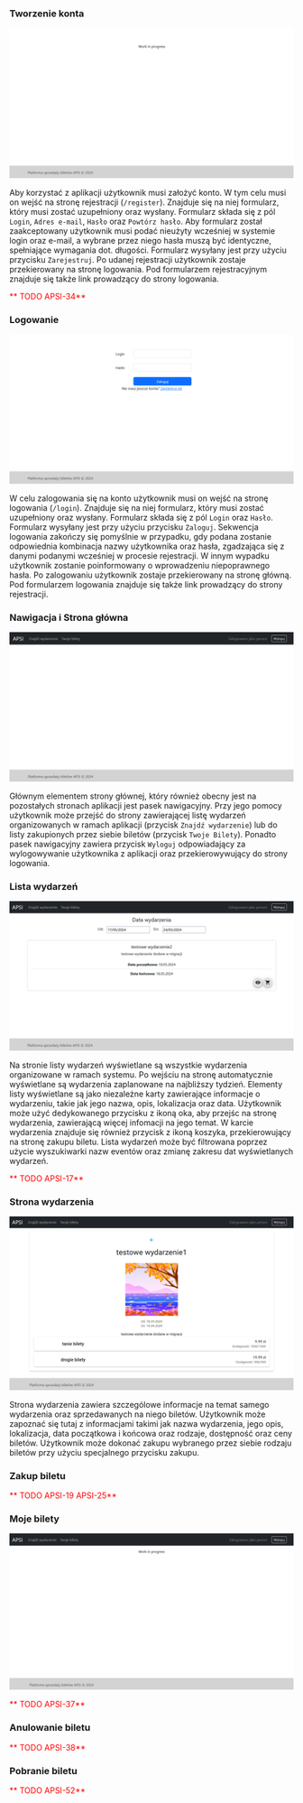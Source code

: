 ### Tworzenie konta
![](../assets/user_instr_reg.png "Strona rejestracji")

Aby korzystać z aplikacji użytkownik musi założyć konto. W tym celu musi on wejść na stronę rejestracji (`/register`). Znajduje się na niej formularz, który musi zostać uzupełniony oraz wysłany. Formularz składa się z pól `Login`, `Adres e-mail`, `Hasło` oraz `Powtórz hasło`. Aby formularz został zaakceptowany użytkownik musi podać nieużyty wcześniej w systemie login oraz e-mail, a wybrane przez niego hasła muszą być identyczne, spełniające wymagania dot. długości. Formularz wysyłany jest przy użyciu przycisku `Zarejestruj`. Po udanej rejestracji użytkownik zostaje przekierowany na stronę logowania. Pod formularzem rejestracyjnym znajduje się także link prowadzący do strony logowania.

<span style="color:red">** TODO APSI-34**</span>

### Logowanie
![](../assets/instr_login.png "Strona logowania")

W celu zalogowania się na konto użytkownik musi on wejść na stronę logowania (`/login`). Znajduje się na niej formularz, który musi zostać uzupełniony oraz wysłany. Formularz składa się z pól `Login` oraz `Hasło`. Formularz wysyłany jest przy użyciu przycisku `Zaloguj`. Sekwencja logowania zakończy się pomyślnie w przypadku, gdy podana zostanie odpowiednia kombinacja nazwy użytkownika oraz hasła, zgadzająca się z danymi podanymi wcześniej w procesie rejestracji. W innym wypadku użytkownik zostanie poinformowany o wprowadzeniu niepoprawnego hasła. Po zalogowaniu użytkownik zostaje przekierowany na stronę główną. Pod formularzem logowania znajduje się także link prowadzący do strony rejestracji.

### Nawigacja i Strona główna
![](../assets/user_instr_main.png "Strona główna aplikacji")

Głównym elementem strony głównej, który również obecny jest na pozostałych stronach aplikacji jest pasek nawigacyjny. Przy jego pomocy użytkownik może przejść do strony zawierającej listę wydarzeń organizowanych w ramach aplikacji (przycisk `Znajdź wydarzenie`) lub do listy zakupionych przez siebie biletów (przycisk `Twoje Bilety`). Ponadto pasek nawigacyjny zawiera przycisk `Wyloguj` odpowiadający za wylogowywanie użytkownika z aplikacji oraz przekierowywujący do strony logowania.


### Lista wydarzeń
![](../assets/user_instr_event_list.png "Strona listy wydarzeń")

Na stronie listy wydarzeń wyświetlane są wszystkie wydarzenia organizowane w ramach systemu. Po wejściu na stronę automatycznie wyświetlane są wydarzenia zaplanowane na najbliższy tydzień. Elementy listy wyświetlane są jako niezależne karty zawierające informacje o wydarzeniu, takie jak jego nazwa, opis, lokalizacja oraz data. Użytkownik może użyć dedykowanego przycisku z ikoną oka, aby przejśc na stronę wydarzenia, zawierającą więcej infomacji na jego temat. W karcie wydarzenia znajduje się również przycisk z ikoną koszyka, przekierowujący na stronę zakupu biletu. Lista wydarzeń może być filtrowana poprzez użycie wyszukiwarki nazw eventów oraz zmianę zakresu dat wyświetlanych wydarzeń.

<span style="color:red">** TODO APSI-17**</span>

### Strona wydarzenia
![](../assets/user_instr_event.png "Strona wydarzenia")

Strona wydarzenia zawiera szczególowe informacje na temat samego wydarzenia oraz sprzedawanych na niego biletów. Użytkownik może zapoznać się tutaj z informacjami takimi jak nazwa wydarzenia, jego opis, lokalizacja, data początkowa i końcowa oraz rodzaje, dostępność oraz ceny biletów. Użytkownik może dokonać zakupu wybranego przez siebie rodzaju biletów przy użyciu specjalnego przycisku zakupu. 

### Zakup biletu

<span style="color:red">** TODO APSI-19 APSI-25**</span>

### Moje bilety 
![](../assets/user_instr_mytickets.png "Strona Twoje Bilety")

<span style="color:red">** TODO APSI-37**</span>

### Anulowanie biletu

<span style="color:red">** TODO APSI-38**</span>

### Pobranie biletu

<span style="color:red">** TODO APSI-52**</span>